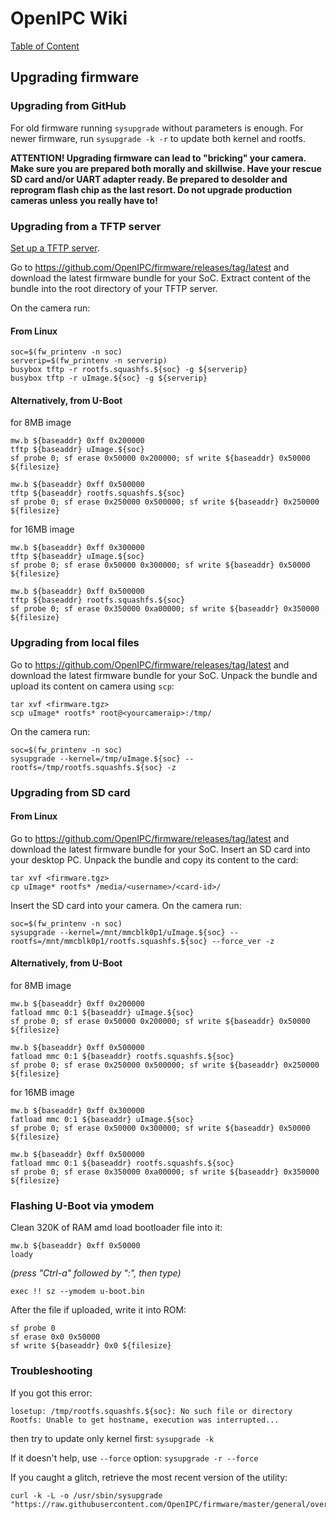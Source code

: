 # OpenIPC Wiki
[Table of Content](../index.md)

Upgrading firmware
------------------

### Upgrading from GitHub
For old firmware running `sysupgrade` without parameters is enough. For newer firmware, run `sysupgrade -k -r` to update both kernel and rootfs.

__ATTENTION! Upgrading firmware can lead to "bricking" your camera. Make sure you are prepared both morally and skillwise. Have your rescue SD card and/or UART adapter ready. Be prepared to desolder and reprogram flash chip as the last resort. Do not upgrade production cameras unless you really have to!__

### Upgrading from a TFTP server

[Set up a TFTP server](installation-tftpd.md).

Go to <https://github.com/OpenIPC/firmware/releases/tag/latest> and download the latest firmware bundle for your SoC.
Extract content of the bundle into the root directory of your TFTP server.

On the camera run:

#### From Linux
```
soc=$(fw_printenv -n soc)
serverip=$(fw_printenv -n serverip)
busybox tftp -r rootfs.squashfs.${soc} -g ${serverip}
busybox tftp -r uImage.${soc} -g ${serverip}
```

#### Alternatively, from U-Boot
for 8MB image
```
mw.b ${baseaddr} 0xff 0x200000
tftp ${baseaddr} uImage.${soc}
sf probe 0; sf erase 0x50000 0x200000; sf write ${baseaddr} 0x50000 ${filesize}

mw.b ${baseaddr} 0xff 0x500000
tftp ${baseaddr} rootfs.squashfs.${soc}
sf probe 0; sf erase 0x250000 0x500000; sf write ${baseaddr} 0x250000 ${filesize}
```
for 16MB image
```
mw.b ${baseaddr} 0xff 0x300000
tftp ${baseaddr} uImage.${soc}
sf probe 0; sf erase 0x50000 0x300000; sf write ${baseaddr} 0x50000 ${filesize}

mw.b ${baseaddr} 0xff 0x500000
tftp ${baseaddr} rootfs.squashfs.${soc}
sf probe 0; sf erase 0x350000 0xa00000; sf write ${baseaddr} 0x350000 ${filesize}
```


### Upgrading from local files
Go to <https://github.com/OpenIPC/firmware/releases/tag/latest> and download the latest firmware bundle for your SoC.
Unpack the bundle and upload its content on camera using `scp`:
```
tar xvf <firmware.tgz>
scp uImage* rootfs* root@<yourcameraip>:/tmp/
```
On the camera run:
```
soc=$(fw_printenv -n soc)
sysupgrade --kernel=/tmp/uImage.${soc} --rootfs=/tmp/rootfs.squashfs.${soc} -z
```

### Upgrading from SD card

#### From Linux
Go to <https://github.com/OpenIPC/firmware/releases/tag/latest> and download the latest firmware bundle for your SoC.
Insert an SD card into your desktop PC. Unpack the bundle and copy its content to the card:
```
tar xvf <firmware.tgz>
cp uImage* rootfs* /media/<username>/<card-id>/
```
Insert the SD card into your camera.
On the camera run:
```
soc=$(fw_printenv -n soc)
sysupgrade --kernel=/mnt/mmcblk0p1/uImage.${soc} --rootfs=/mnt/mmcblk0p1/rootfs.squashfs.${soc} --force_ver -z
```

#### Alternatively, from U-Boot
for 8MB image
```
mw.b ${baseaddr} 0xff 0x200000
fatload mmc 0:1 ${baseaddr} uImage.${soc}
sf probe 0; sf erase 0x50000 0x200000; sf write ${baseaddr} 0x50000 ${filesize}

mw.b ${baseaddr} 0xff 0x500000
fatload mmc 0:1 ${baseaddr} rootfs.squashfs.${soc}
sf probe 0; sf erase 0x250000 0x500000; sf write ${baseaddr} 0x250000 ${filesize}
```
for 16MB image
```
mw.b ${baseaddr} 0xff 0x300000
fatload mmc 0:1 ${baseaddr} uImage.${soc}
sf probe 0; sf erase 0x50000 0x300000; sf write ${baseaddr} 0x50000 ${filesize}

mw.b ${baseaddr} 0xff 0x500000
fatload mmc 0:1 ${baseaddr} rootfs.squashfs.${soc}
sf probe 0; sf erase 0x350000 0xa00000; sf write ${baseaddr} 0x350000 ${filesize}
```

### Flashing U-Boot via ymodem
Clean 320K of RAM amd load bootloader file into it:
```
mw.b ${baseaddr} 0xff 0x50000
loady
```
_(press "Ctrl-a" followed by ":", then type)_
```
exec !! sz --ymodem u-boot.bin
```
After the file if uploaded, write it into ROM:
```
sf probe 0
sf erase 0x0 0x50000
sf write ${baseaddr} 0x0 ${filesize}
```

### Troubleshooting

If you got this error:
```
losetup: /tmp/rootfs.squashfs.${soc}: No such file or directory
Rootfs: Unable to get hostname, execution was interrupted...
```
then try to update only kernel first:
`sysupgrade -k`

If it doesn't help, use `--force` option:
`sysupgrade -r --force`

If you caught a glitch, retrieve the most recent version of the utility:
```
curl -k -L -o /usr/sbin/sysupgrade "https://raw.githubusercontent.com/OpenIPC/firmware/master/general/overlay/usr/sbin/sysupgrade"
```
